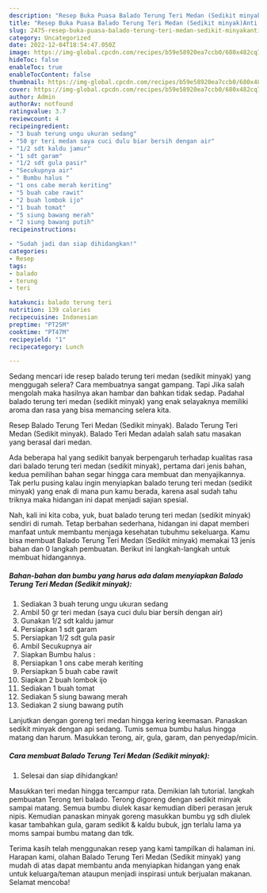 ```yaml
---
description: "Resep Buka Puasa Balado Terung Teri Medan (Sedikit minyak)Anti Ribet"
title: "Resep Buka Puasa Balado Terung Teri Medan (Sedikit minyak)Anti Ribet"
slug: 2475-resep-buka-puasa-balado-terung-teri-medan-sedikit-minyakanti-ribet
category: Uncategorized
date: 2022-12-04T18:54:47.050Z
image: https://img-global.cpcdn.com/recipes/b59e58920ea7ccb0/680x482cq70/balado-terung-teri-medan-sedikit-minyak-foto-resep-utama.jpg
hideToc: false
enableToc: true
enableTocContent: false
thumbnail: https://img-global.cpcdn.com/recipes/b59e58920ea7ccb0/680x482cq70/balado-terung-teri-medan-sedikit-minyak-foto-resep-utama.jpg
cover: https://img-global.cpcdn.com/recipes/b59e58920ea7ccb0/680x482cq70/balado-terung-teri-medan-sedikit-minyak-foto-resep-utama.jpg
author: Admin
authorAv: notfound
ratingvalue: 3.7
reviewcount: 4
recipeingredient:
- "3 buah terung ungu ukuran sedang"
- "50 gr teri medan saya cuci dulu biar bersih dengan air"
- "1/2 sdt kaldu jamur"
- "1 sdt garam"
- "1/2 sdt gula pasir"
- "Secukupnya air"
- " Bumbu halus "
- "1 ons cabe merah keriting"
- "5 buah cabe rawit"
- "2 buah lombok ijo"
- "1 buah tomat"
- "5 siung bawang merah"
- "2 siung bawang putih"
recipeinstructions:

- "Sudah jadi dan siap dihidangkan!"
categories:
- Resep
tags:
- balado
- terung
- teri

katakunci: balado terung teri 
nutrition: 139 calories
recipecuisine: Indonesian
preptime: "PT25M"
cooktime: "PT47M"
recipeyield: "1"
recipecategory: Lunch

---
```



Sedang mencari ide resep balado terung teri medan (sedikit minyak) yang menggugah selera? Cara membuatnya sangat gampang. Tapi Jika salah mengolah maka hasilnya akan hambar dan bahkan tidak sedap. Padahal balado terung teri medan (sedikit minyak) yang enak selayaknya memiliki aroma dan rasa yang bisa memancing selera kita.


Resep Balado Terung Teri Medan (Sedikit minyak). Balado Terung Teri Medan (Sedikit minyak). Balado Teri Medan adalah salah satu masakan yang berasal dari medan.

Ada beberapa hal yang sedikit banyak berpengaruh terhadap kualitas rasa dari balado terung teri medan (sedikit minyak), pertama dari jenis bahan, kedua pemilihan bahan segar hingga cara membuat dan menyajikannya. Tak perlu pusing kalau ingin menyiapkan balado terung teri medan (sedikit minyak) yang enak di mana pun kamu berada, karena asal sudah tahu triknya maka hidangan ini dapat menjadi sajian spesial.


Nah, kali ini kita coba, yuk, buat balado terung teri medan (sedikit minyak) sendiri di rumah. Tetap berbahan sederhana, hidangan ini dapat memberi manfaat untuk membantu menjaga kesehatan tubuhmu sekeluarga. Kamu bisa membuat Balado Terung Teri Medan (Sedikit minyak) memakai 13 jenis bahan dan 0 langkah pembuatan. Berikut ini langkah-langkah untuk membuat hidangannya.

<!--inarticleads1-->

##### Bahan-bahan dan bumbu yang harus ada dalam menyiapkan Balado Terung Teri Medan (Sedikit minyak):

1. Sediakan 3 buah terung ungu ukuran sedang
1. Ambil 50 gr teri medan (saya cuci dulu biar bersih dengan air)
1. Gunakan 1/2 sdt kaldu jamur
1. Persiapkan 1 sdt garam
1. Persiapkan 1/2 sdt gula pasir
1. Ambil Secukupnya air
1. Siapkan  Bumbu halus :
1. Persiapkan 1 ons cabe merah keriting
1. Persiapkan 5 buah cabe rawit
1. Siapkan 2 buah lombok ijo
1. Sediakan 1 buah tomat
1. Sediakan 5 siung bawang merah
1. Sediakan 2 siung bawang putih


Lanjutkan dengan goreng teri medan hingga kering keemasan. Panaskan sedikit minyak dengan api sedang. Tumis semua bumbu halus hingga matang dan harum. Masukkan terong, air, gula, garam, dan penyedap/micin. 

<!--inarticleads2-->

##### Cara membuat Balado Terung Teri Medan (Sedikit minyak):


1. Selesai dan siap dihidangkan!

Masukkan teri medan hingga tercampur rata. Demikian lah tutorial. langkah pembuatan Terong teri balado. Terong digoreng dengan sedikit minyak sampai matang. Semua bumbu diulek kasar kemudian diberi perasan jeruk nipis. Kemudian panaskan minyak goreng masukkan bumbu yg sdh diulek kasar tambahkan gula, garam sedikit &amp; kaldu bubuk, jgn terlalu lama ya moms sampai bumbu matang dan tdk. 

Terima kasih telah menggunakan resep yang kami tampilkan di halaman ini. Harapan kami, olahan Balado Terung Teri Medan (Sedikit minyak) yang mudah di atas dapat membantu anda menyiapkan hidangan yang enak untuk keluarga/teman ataupun menjadi inspirasi untuk berjualan makanan. Selamat mencoba!
